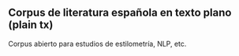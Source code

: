 ## Corpus de literatura española en texto plano (plain tx)

Corpus abierto para estudios de estilometría, NLP, etc.

